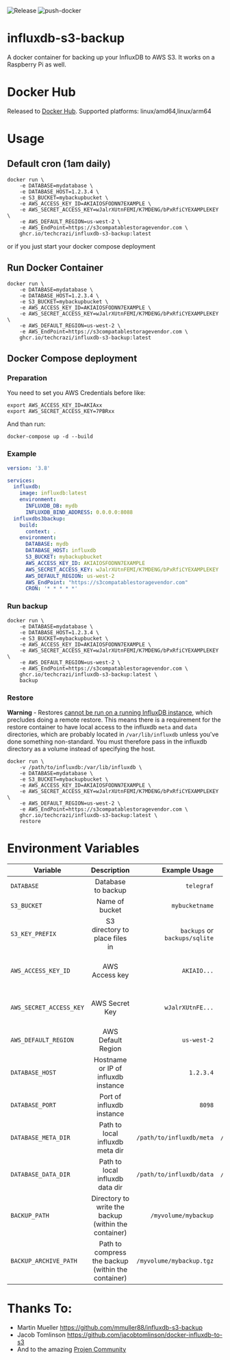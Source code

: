 ![Release](https://github.com/mmuller88/influxdb-s3-backup/workflows/Release/badge.svg)
![push-docker](https://github.com/mmuller88/influxdb-s3-backup/workflows/push-docker/badge.svg)

# influxdb-s3-backup

A docker container for backing up your InfluxDB to AWS S3. It works on a Raspberry Pi as well.

# Docker Hub

Released to [Docker Hub](https://hub.docker.com/repository/docker/damadden88/influxdb-s3-backup). Supported platforms: linux/amd64,linux/arm64

# Usage

## Default cron (1am daily)

```shell
docker run \
    -e DATABASE=mydatabase \
    -e DATABASE_HOST=1.2.3.4 \
    -e S3_BUCKET=mybackupbucket \
    -e AWS_ACCESS_KEY_ID=AKIAIOSFODNN7EXAMPLE \
    -e AWS_SECRET_ACCESS_KEY=wJalrXUtnFEMI/K7MDENG/bPxRfiCYEXAMPLEKEY \
    -e AWS_DEFAULT_REGION=us-west-2 \
    -e AWS_EndPoint=https://s3compatablestoragevendor.com \
    ghcr.io/techcrazi/influxdb-s3-backup:latest
```

or if you just start your docker compose deployment

## Run Docker Container

```shell
docker run \
    -e DATABASE=mydatabase \
    -e DATABASE_HOST=1.2.3.4 \
    -e S3_BUCKET=mybackupbucket \
    -e AWS_ACCESS_KEY_ID=AKIAIOSFODNN7EXAMPLE \
    -e AWS_SECRET_ACCESS_KEY=wJalrXUtnFEMI/K7MDENG/bPxRfiCYEXAMPLEKEY \
    -e AWS_DEFAULT_REGION=us-west-2 \
    -e AWS_EndPoint=https://s3compatablestoragevendor.com \
    ghcr.io/techcrazi/influxdb-s3-backup:latest
```

## Docker Compose deployment

### Preparation

You need to set you AWS Credentials before like:

```
export AWS_ACCESS_KEY_ID=AKIAxx
export AWS_SECRET_ACCESS_KEY=7PBRxx
```

And than run:

```
docker-compose up -d --build
```

### Example

```yaml
version: '3.8'

services:
  influxdb:
    image: influxdb:latest
    environment:
      INFLUXDB_DB: mydb
      INFLUXDB_BIND_ADDRESS: 0.0.0.0:8088
  influxdbs3backup:
    build:
      context: .
    environment:
      DATABASE: mydb
      DATABASE_HOST: influxdb
      S3_BUCKET: mybackupbucket
      AWS_ACCESS_KEY_ID: AKIAIOSFODNN7EXAMPLE
      AWS_SECRET_ACCESS_KEY: wJalrXUtnFEMI/K7MDENG/bPxRfiCYEXAMPLEKEY
      AWS_DEFAULT_REGION: us-west-2
      AWS_EndPoint: "https://s3compatablestoragevendor.com"
      CRON: '* * * * *'
```

### Run backup

```shell
docker run \
    -e DATABASE=mydatabase \
    -e DATABASE_HOST=1.2.3.4 \
    -e S3_BUCKET=mybackupbucket \
    -e AWS_ACCESS_KEY_ID=AKIAIOSFODNN7EXAMPLE \
    -e AWS_SECRET_ACCESS_KEY=wJalrXUtnFEMI/K7MDENG/bPxRfiCYEXAMPLEKEY \
    -e AWS_DEFAULT_REGION=us-west-2 \
    -e AWS_EndPoint=https://s3compatablestoragevendor.com \
    ghcr.io/techcrazi/influxdb-s3-backup:latest \
    backup
```

### Restore

**Warning** - Restores [cannot be run on a running InfluxDB instance](https://docs.influxdata.com/influxdb/v1.1/administration/backup_and_restore/#restore), which precludes doing a remote restore. This means there is a requirement for the restore container to have local access to the influxdb `meta` and `data` directories, which are probably located in `/var/lib/influxdb` unless you've done something non-standard. You must therefore pass in the influxdb directory as a volume instead of specifying the host.

```shell
docker run \
    -v /path/to/influxdb:/var/lib/influxdb \
    -e DATABASE=mydatabase \
    -e S3_BUCKET=mybackupbucket \
    -e AWS_ACCESS_KEY_ID=AKIAIOSFODNN7EXAMPLE \
    -e AWS_SECRET_ACCESS_KEY=wJalrXUtnFEMI/K7MDENG/bPxRfiCYEXAMPLEKEY \
    -e AWS_DEFAULT_REGION=us-west-2 \
    -e AWS_EndPoint=https://s3compatablestoragevendor.com \
    ghcr.io/techcrazi/influxdb-s3-backup:latest \
    restore
```

# Environment Variables

| Variable                |                     Description                      |                 Example Usage |                  Default |                    Optional? |
| ----------------------- | :--------------------------------------------------: | ----------------------------: | -----------------------: | ---------------------------: |
| `DATABASE`              |                  Database to backup                  |                    `telegraf` |                     None |                           No |
| `S3_BUCKET`             |                    Name of bucket                    |                `mybucketname` |                     None |                           No |
| `S3_KEY_PREFIX`         |            S3 directory to place files in            | `backups` or `backups/sqlite` |                     None |                          Yes |
| `AWS_ACCESS_KEY_ID`     |                    AWS Access key                    |                   `AKIAIO...` |                     None | Yes (if using instance role) |
| `AWS_SECRET_ACCESS_KEY` |                    AWS Secret Key                    |              `wJalrXUtnFE...` |                     None | Yes (if using instance role) |
| `AWS_DEFAULT_REGION`    |                  AWS Default Region                  |                   `us-west-2` |              `us-west-1` |                          Yes |
| `DATABASE_HOST`         |         Hostname or IP of influxdb instance          |                     `1.2.3.4` |              `localhost` |                          Yes |
| `DATABASE_PORT`         |              Port of influxdb instance               |                        `8098` |                   `8088` |                          Yes |
| `DATABASE_META_DIR`     |           Path to local influxdb meta dir            |      `/path/to/influxdb/meta` | `/var/lib/influxdb/meta` |                          Yes |
| `DATABASE_DATA_DIR`     |           Path to local influxdb data dir            |      `/path/to/influxdb/data` | `/var/lib/influxdb/data` |                          Yes |
| `BACKUP_PATH`           | Directory to write the backup (within the container) |          `/myvolume/mybackup` |  `/data/influxdb/backup` |                          Yes |
| `BACKUP_ARCHIVE_PATH`   |  Path to compress the backup (within the container)  |      `/myvolume/mybackup.tgz` |     `${BACKUP_PATH}.tgz` |                          Yes |

# Thanks To:

- Martin Mueller https://github.com/mmuller88/influxdb-s3-backup
- Jacob Tomlinson https://github.com/jacobtomlinson/docker-influxdb-to-s3
- And to the amazing [Projen Community](https://github.com/projen/projen)
